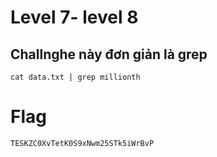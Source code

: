 # Level 7- level 8 

## Challnghe này đơn giản là grep 

```
cat data.txt | grep millionth
```

# Flag 
```
TESKZC0XvTetK0S9xNwm25STk5iWrBvP
```